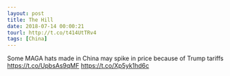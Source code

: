 ```yaml
---
layout: post
title: The Hill
date: 2018-07-14 00:00:21
tourl: http://t.co/t414UtTRv4
tags: [China]
---
```

Some MAGA hats made in China may spike in price because of Trump tariffs https://t.co/UpbsAs9qMF https://t.co/Xp5yk1hd6c